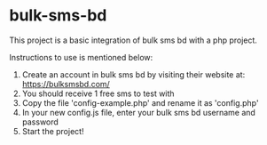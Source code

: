 # bulk-sms-bd

This project is a basic integration of bulk sms bd with a php project.

Instructions to use is mentioned below:

1. Create an account in bulk sms bd by visiting their website at: https://bulksmsbd.com/
2. You should receive 1 free sms to test with
3. Copy the file 'config-example.php' and rename it as 'config.php'
4. In your new config.js file, enter your bulk sms bd username and password
5. Start the project!
